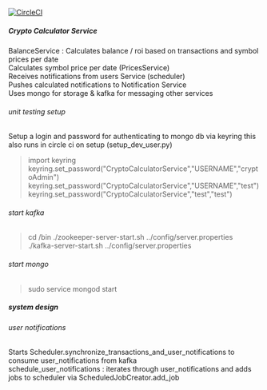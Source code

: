 

[![CircleCI](https://circleci.com/gh/athanikos/CryptoCalculatorService.svg?style=shield&circle-token=a7ee6cc5bd4367ac7d9c05ad2a5427d8068705c5)](https://app.circleci.com/pipelines/github/athanikos/CryptoCalculatorService)


##### Crypto Calculator Service
BalanceService : Calculates balance / roi based on transactions and symbol prices per date  
Calculates symbol price per date  (PricesService)   
Receives notifications from users Service (scheduler)   
Pushes calculated notifications  to Notification Service    
Uses mongo for storage & kafka for messaging other services

###### unit testing setup 
Setup a login and password for authenticating to mongo db via keyring
this also runs in circle ci on setup (setup_dev_user.py)
> import keyring    
> keyring.set_password("CryptoCalculatorService","USERNAME","cryptoAdmin")
> keyring.set_password("CryptoCalculatorService","USERNAME","test")
> keyring.set_password("CryptoCalculatorService","test","test")


###### start kafka     
> cd <kafkadir>/bin 
> ./zookeeper-server-start.sh ../config/server.properties 
> ./kafka-server-start.sh ../config/server.properties 
###### start mongo 
> sudo service mongod start 


##### system design 

###### user notifications 
Starts Scheduler.synchronize_transactions_and_user_notifications to consume user_notifications from kafka  
schedule_user_notifications : iterates through user_notifications and adds jobs to scheduler via ScheduledJobCreator.add_job

